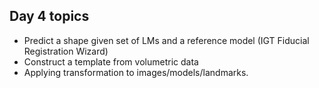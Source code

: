 ## Day 4 topics

* Predict a shape given set of LMs and a reference model (IGT Fiducial Registration Wizard)
* Construct a template from volumetric data
* Applying transformation to images/models/landmarks. 
